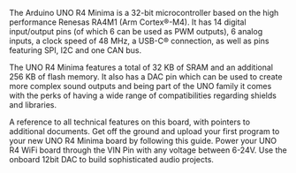 <FeatureDescription>

The Arduino UNO R4 Minima is a 32-bit microcontroller based on the high performance Renesas RA4M1 (Arm Cortex®-M4). It has 14 digital input/output pins (of which 6 can be used as PWM outputs), 6 analog inputs, a clock speed of 48 MHz, a USB-C® connection, as well as pins featuring SPI, I2C and one CAN bus.

The UNO R4 Minima features a total of 32 KB of SRAM and an additional 256 KB of flash memory. It also has a DAC pin which can be used to create more complex sound outputs and being part of the UNO family it comes with the perks of having a wide range of compatibilities regarding shields and libraries.

</FeatureDescription>

<FeatureList>

<Feature title="Cheat Sheet" image="uno-form-factor">
A reference to all technical features on this board, with pointers to additional documents.
<FeatureLink title="Cheat Sheet" url="/tutorials/uno-r4-minima/cheat-sheet"/>
</Feature>

<Feature title="Getting Started" image="mcu">
Get off the ground and upload your first program to your new UNO R4 Minima board by following this guide.
<FeatureLink title="Getting Started Guide" url="/tutorials/uno-r4-wifi/r4-minima-getting-started"/>
</Feature>

<Feature title="6-24V" image="power">
Power your UNO R4 WiFi board through the VIN Pin with any voltage between 6-24V.
</Feature>

<Feature title="DAC" image="configurability">
Use the onboard 12bit DAC to build sophisticated audio projects.

</Feature>

</FeatureList>
